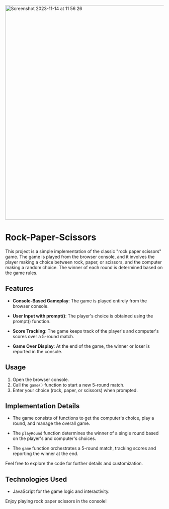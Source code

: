 
<img width="681" alt="Screenshot 2023-11-14 at 11 56 26" src="https://github.com/OdinsBeard82/Rock-Paper-Scissors/assets/113264602/c1652e83-2f3b-4a8f-a44a-f9e69efc5bd2">


# Rock-Paper-Scissors


This project is a simple implementation of the classic "rock paper scissors" game. The game is played from the browser console, and it involves the player making a choice between rock, paper, or scissors, and the computer making a random choice. The winner of each round is determined based on the game rules.

## Features

- **Console-Based Gameplay**: The game is played entirely from the browser console.
  
- **User Input with prompt()**: The player's choice is obtained using the prompt() function.

- **Score Tracking**: The game keeps track of the player's and computer's scores over a 5-round match.

- **Game Over Display**: At the end of the game, the winner or loser is reported in the console.

## Usage

1. Open the browser console.
2. Call the `game()` function to start a new 5-round match.
3. Enter your choice (rock, paper, or scissors) when prompted.

## Implementation Details

- The game consists of functions to get the computer's choice, play a round, and manage the overall game.
  
- The `playRound` function determines the winner of a single round based on the player's and computer's choices.

- The `game` function orchestrates a 5-round match, tracking scores and reporting the winner at the end.

Feel free to explore the code for further details and customization.

## Technologies Used

- JavaScript for the game logic and interactivity.

Enjoy playing rock paper scissors in the console!

